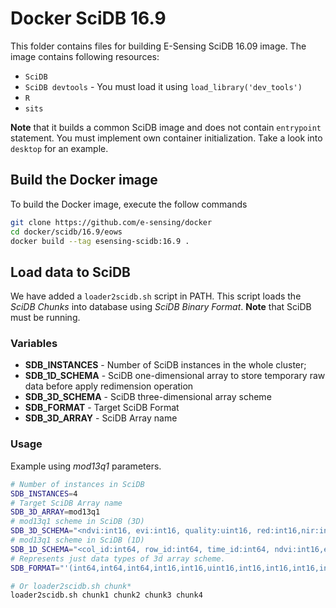 # Docker SciDB 16.9

This folder contains files for building E-Sensing SciDB 16.09 image. The image contains following resources:

- `SciDB`
- `SciDB devtools` - You must load it using `load_library('dev_tools')`
- `R`
- `sits`

**Note** that it builds a common SciDB image and does not contain `entrypoint` statement. You must implement own container initialization. Take a look into `desktop` for an example.

## Build the Docker image

To build the Docker image, execute the follow commands 
```bash
git clone https://github.com/e-sensing/docker 
cd docker/scidb/16.9/eows
docker build --tag esensing-scidb:16.9 .
```

## Load data to SciDB

We have added a `loader2scidb.sh` script in PATH. This script loads the *SciDB Chunks* into database using *SciDB Binary Format*.
**Note** that SciDB must be running. 

### Variables

- **SDB_INSTANCES** - Number of SciDB instances in the whole cluster;
- **SDB_1D_SCHEMA** - SciDB one-dimensional array to store temporary raw data before apply redimension operation
- **SDB_3D_SCHEMA** - SciDB three-dimensional array scheme
- **SDB_FORMAT** - Target SciDB Format
- **SDB_3D_ARRAY** - SciDB Array name

### Usage

Example using *mod13q1* parameters.

```bash
# Number of instances in SciDB
SDB_INSTANCES=4
# Target SciDB Array name
SDB_3D_ARRAY=mod13q1
# mod13q1 scheme in SciDB (3D)
SDB_3D_SCHEMA="<ndvi:int16, evi:int16, quality:uint16, red:int16,nir:int16, blue:int16, mir:int16, view_zenith:int16, sun_zenith:int16,relative_azimuth:int16, day_of_year:int16, reliability:int8>[col_id=60000:60760:0:40; row_id=48640:49080:0:40; time_id=0:511:0:512]"
# mod13q1 scheme in SciDB (1D)
SDB_1D_SCHEMA="<col_id:int64, row_id:int64, time_id:int64, ndvi:int16,evi:int16, quality:uint16, red:int16, nir:int16, blue:int16, mir:int16,view_zenith:int16, sun_zenith:int16, relative_azimuth:int16,day_of_year:int16, reliability:int8> [i=0:*]"
# Represents just data types of 3d array scheme.
SDB_FORMAT="'(int64,int64,int64,int16,int16,uint16,int16,int16,int16,int16,int16,int16,int16,int16,int8)'"

# Or loader2scidb.sh chunk*
loader2scidb.sh chunk1 chunk2 chunk3 chunk4
```